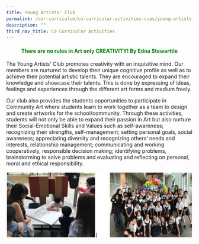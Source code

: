 ```yaml
---
title: Young Artists' Club
permalink: /our-curriculum/co-curricular-activities-ccas/young-artists-club
description: ""
third_nav_title: Co Curricular Activities
---
```


<h4 style="color:green" align="center">There are no rules in Art only CREATIVITY! By Edna Stewarttle</h4>


The Young Artists' Club promotes creativity with an inquisitive mind. Our members are nurtured to develop their unique cognitive profile as well as to achieve their potential artistic talents. They are encouraged to expand their knowledge and showcase their talents. This is done by expressing of ideas, feelings and experiences through the different art forms and medium freely.

Our club also provides the students opportunities to participate in Community Art where students learn to work together as a team to design and create artworks for the school/community. Through these activities, students will not only be able to expand their passion in Art but also nurture their Social-Emotional Skills and Values such as self-awareness; recognizing their strengths, self-management; setting personal goals, social awareness; appreciating diversity and recognizing others’ needs and interests, relationship management; communicating and working cooperatively, responsible decision making; identifying problems, brainstorming to solve problems and evaluating and reflecting on personal, moral and ethical responsibility.

![Young Artists' Club ](/images/Young%20Artists'%20Club%20.png)